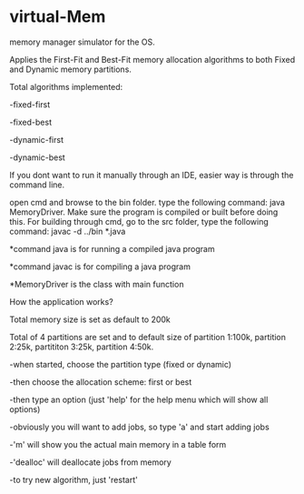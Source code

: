virtual-Mem
===========

memory manager simulator for the OS. 

Applies the First-Fit and Best-Fit memory allocation algorithms 
to both Fixed and Dynamic memory partitions.

Total algorithms implemented: 

-fixed-first

-fixed-best

-dynamic-first

-dynamic-best

If you dont want to run it manually through an IDE, easier way is through the command line.

open cmd and browse to the bin folder. type the following command: java MemoryDriver. Make sure the program is compiled or built before doing this. For building through cmd, go to the src folder, type the following command: javac -d ../bin *.java

*command java is for running a compiled java program

*command javac is for compiling a java program

*MemoryDriver is the class with main function

How the application works?

Total memory size is set as default to 200k

Total of 4 partitions are set and to default size of partition 1:100k, partition 2:25k, partititon 3:25k, partition 4:50k.


-when started, choose the partition type (fixed or dynamic)

-then choose the allocation scheme: first or best

-then type an option (just 'help' for the help menu which will show all options)

-obviously you will want to add jobs, so type 'a' and start adding jobs

-'m' will show you the actual main memory in a table form

-'dealloc' will deallocate jobs from memory

-to try new algorithm, just 'restart'

